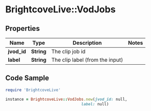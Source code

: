 # BrightcoveLive::VodJobs

## Properties

Name | Type | Description | Notes
------------ | ------------- | ------------- | -------------
**jvod_id** | **String** | The clip job id | 
**label** | **String** | The clip label (from the input) | 

## Code Sample

```ruby
require 'BrightcoveLive'

instance = BrightcoveLive::VodJobs.new(jvod_id: null,
                                 label: null)
```


